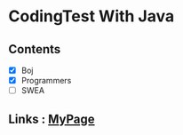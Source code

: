 # CodingTest With Java

## Contents

- [x] Boj 
- [x] Programmers
-  [ ] SWEA

## Links : [MyPage](https://ht.oopy.io/ps)